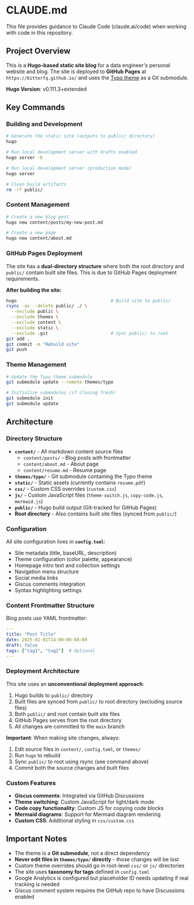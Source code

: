 # CLAUDE.md

This file provides guidance to Claude Code (claude.ai/code) when working with code in this repository.

## Project Overview

This is a **Hugo-based static site blog** for a data engineer's personal website and blog. The site is deployed to **GitHub Pages** at `https://bitterfq.github.io/` and uses the [Typo theme](https://github.com/tomfran/typo) as a Git submodule.

**Hugo Version**: v0.111.3+extended

## Key Commands

### Building and Development
```bash
# Generate the static site (outputs to public/ directory)
hugo

# Run local development server with drafts enabled
hugo server -D

# Run local development server (production mode)
hugo server

# Clean build artifacts
rm -rf public/
```

### Content Management
```bash
# Create a new blog post
hugo new content/posts/my-new-post.md

# Create a new page
hugo new content/about.md
```

### GitHub Pages Deployment
The site has a **dual-directory structure** where both the root directory and `public/` contain built site files. This is due to GitHub Pages deployment requirements.

**After building the site:**
```bash
hugo                                    # Build site to public/
rsync -av --delete public/ ./ \
  --exclude public \
  --exclude themes \
  --exclude content \
  --exclude static \
  --exclude .git                        # Sync public/ to root
git add .
git commit -m "Rebuild site"
git push
```

### Theme Management
```bash
# Update the Typo theme submodule
git submodule update --remote themes/typo

# Initialize submodules (if cloning fresh)
git submodule init
git submodule update
```

## Architecture

### Directory Structure
- **`content/`** - All markdown content source files
  - `content/posts/` - Blog posts with frontmatter
  - `content/about.md` - About page
  - `content/resume.md` - Resume page
- **`themes/typo/`** - Git submodule containing the Typo theme
- **`static/`** - Static assets (currently contains `resume.pdf`)
- **`css/`** - Custom CSS overrides (`custom.css`)
- **`js/`** - Custom JavaScript files (`theme-switch.js`, `copy-code.js`, `mermaid.js`)
- **`public/`** - Hugo build output (Git-tracked for GitHub Pages)
- **Root directory** - Also contains built site files (synced from `public/`)

### Configuration
All site configuration lives in **`config.toml`**:
- Site metadata (title, baseURL, description)
- Theme configuration (color palette, appearance)
- Homepage intro text and collection settings
- Navigation menu structure
- Social media links
- Giscus comments integration
- Syntax highlighting settings

### Content Frontmatter Structure
Blog posts use YAML frontmatter:
```yaml
---
title: "Post Title"
date: 2025-02-01T14:00:00-08:00
draft: false
tags: ["tag1", "tag2"]  # Optional
---
```

### Deployment Architecture
This site uses an **unconventional deployment approach**:
1. Hugo builds to `public/` directory
2. Built files are synced from `public/` to root directory (excluding source files)
3. Both `public/` and root contain built site files
4. GitHub Pages serves from the root directory
5. All changes are committed to the `main` branch

**Important**: When making site changes, always:
1. Edit source files in `content/`, `config.toml`, or `themes/`
2. Run `hugo` to rebuild
3. Sync `public/` to root using rsync (see command above)
4. Commit both the source changes and built files

### Custom Features
- **Giscus comments**: Integrated via GitHub Discussions
- **Theme switching**: Custom JavaScript for light/dark mode
- **Code copy functionality**: Custom JS for copying code blocks
- **Mermaid diagrams**: Support for Mermaid diagram rendering
- **Custom CSS**: Additional styling in `css/custom.css`

## Important Notes

- The theme is a **Git submodule**, not a direct dependency
- **Never edit files in `themes/typo/` directly** - those changes will be lost
- Custom theme overrides should go in root-level `css/` or `js/` directories
- The site uses **taxonomy for tags** defined in `config.toml`
- Google Analytics is configured but placeholder ID needs updating if real tracking is needed
- Giscus comment system requires the GitHub repo to have Discussions enabled
